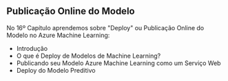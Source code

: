 ## Publicação Online do Modelo

No 16º Capítulo aprendemos sobre "Deploy" ou Publicação Online do Modelo no Azure Machine Learning:

<ul>
  <li>Introdução</li>
  <li>O que é Deploy de Modelos de Machine Learning?</li>
  <li>Publicando seu Modelo Azure Machine Learning como um Serviço Web</li>
  <li>Deploy do Modelo Preditivo</li>
</ul>